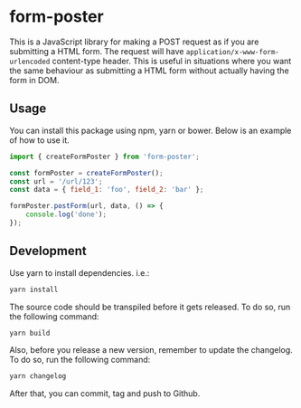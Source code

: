 # form-poster

This is a JavaScript library for making a POST request as if you are submitting a HTML form. The request will have `application/x-www-form-urlencoded` content-type header. This is useful in situations where you want the same behaviour as submitting a HTML form without actually having the form in DOM.

## Usage

You can install this package using npm, yarn or bower. Below is an example of how to use it.

```js
import { createFormPoster } from 'form-poster';

const formPoster = createFormPoster();
const url = '/url/123';
const data = { field_1: 'foo', field_2: 'bar' };

formPoster.postForm(url, data, () => {
    console.log('done');
});
```

## Development

Use yarn to install dependencies. i.e.:

```sh
yarn install
```

The source code should be transpiled before it gets released. To do so, run the following command:

```sh
yarn build
```

Also, before you release a new version, remember to update the changelog. To do so, run the following command:

```sh
yarn changelog
```

After that, you can commit, tag and push to Github.
